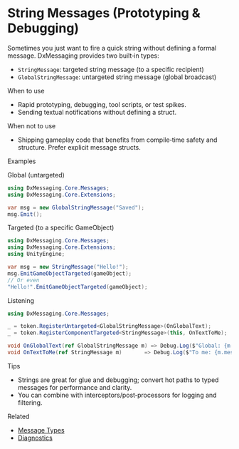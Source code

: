 # String Messages (Prototyping & Debugging)

Sometimes you just want to fire a quick string without defining a formal message. DxMessaging provides two built‑in types:

- `StringMessage`: targeted string message (to a specific recipient)
- `GlobalStringMessage`: untargeted string message (global broadcast)

When to use

- Rapid prototyping, debugging, tool scripts, or test spikes.
- Sending textual notifications without defining a struct.

When not to use

- Shipping gameplay code that benefits from compile‑time safety and structure. Prefer explicit message structs.

Examples

Global (untargeted)

```csharp
using DxMessaging.Core.Messages;
using DxMessaging.Core.Extensions;

var msg = new GlobalStringMessage("Saved");
msg.Emit();
```

Targeted (to a specific GameObject)

```csharp
using DxMessaging.Core.Messages;
using DxMessaging.Core.Extensions;
using UnityEngine;

var msg = new StringMessage("Hello!");
msg.EmitGameObjectTargeted(gameObject);
// Or even
"Hello!".EmitGameObjectTargeted(gameObject);
```

Listening

```csharp
using DxMessaging.Core.Messages;

_ = token.RegisterUntargeted<GlobalStringMessage>(OnGlobalText);
_ = token.RegisterComponentTargeted<StringMessage>(this, OnTextToMe);

void OnGlobalText(ref GlobalStringMessage m) => Debug.Log($"Global: {m.message}");
void OnTextToMe(ref StringMessage m)       => Debug.Log($"To me: {m.message}");
```

Tips

- Strings are great for glue and debugging; convert hot paths to typed messages for performance and clarity.
- You can combine with interceptors/post‑processors for logging and filtering.

Related

- [Message Types](MessageTypes.md)
- [Diagnostics](Diagnostics.md)
